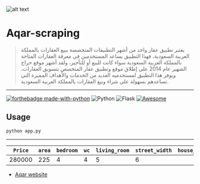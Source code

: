 
![alt text](https://aqd.com.sa/wp-content/uploads/2020/10/aqar-logo-300x300.png)

# Aqar-scraping
> يعتبر تطبيق عقار واحد من أشهر التطبيقات المتخصصة ببيع العقارات بالمملكة العربية السعودية، فهذا التطبيق يساعد المستخدمين في معرفة العقارات المتاحة بالمملكة العربية السعودية سواء كانت للبيع أو للتأجير، ولقد أشهر موقع حراج الشهير عام 2014 على إطلاق موقع وتطبيق عقار المتخصص بتسويق العقارات، ويوفر هذا التطبيق لمستخدميه العديد من الخدمات والأهداف المميزة التي تساعدهم بسهولة على شراء وبيع العقارات بالمملكة العربية السعودية.

---
[![forthebadge made-with-python](http://ForTheBadge.com/images/badges/made-with-python.svg)](https://www.python.org/)
![Python](https://img.shields.io/badge/python-3670A0?style=for-the-badge&logo=python&logoColor=ffdd54)
![Flask](https://img.shields.io/badge/flask-%23000.svg?style=for-the-badge&logo=flask&logoColor=white)
[![Awesome](https://cdn.jsdelivr.net/gh/sindresorhus/awesome@d7305f38d29fed78fa85652e3a63e154dd8e8829/media/badge.svg)](https://github.com/sindresorhus/awesome#readme)

## Usage

```bash
python app.py
```
---
`Price` | `area` | `bedroom` |`wc` | `living_room` | `street_width` | `house_age` | `last_update` | `direction` | `ketchen`
--- | --- | --- | --- | --- | --- | --- | --- | --- | ---
280000 | 225 | 4 | 4 | 5 | 6


- [Aqar website](https://sa.aqar.fm)
